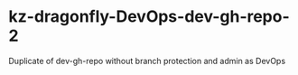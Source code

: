 # kz-dragonfly-DevOps-dev-gh-repo-2
Duplicate of dev-gh-repo without branch protection and admin as DevOps
